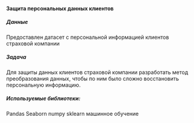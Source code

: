 #### Защита персональных данных клиентов

##### Данные
Предоставлен датасет с персональной информацией клиентов страховой компании

##### Задача
Для защиты данных клиентов страховой компании разработать метод преобразования данных, чтобы по ним было сложно восстановить персональную информацию. 

##### Используемые библиотеки:
Pandas
Seaborn
numpy
sklearn
машинное обучение